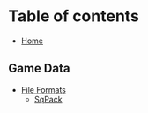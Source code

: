 # Table of contents

* [Home](README.md)

## Game Data

* [File Formats](game-data/file-formats/README.md)
  * [SqPack](game-data/file-formats/sqpack.md)

